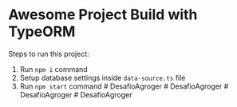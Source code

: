 # Awesome Project Build with TypeORM

Steps to run this project:

1. Run `npm i` command
2. Setup database settings inside `data-source.ts` file
3. Run `npm start` command
#   D e s a f i o A g r o g e r  
 #   D e s a f i o A g r o g e r  
 #   D e s a f i o A g r o g e r  
 #   D e s a f i o A g r o g e r  
 